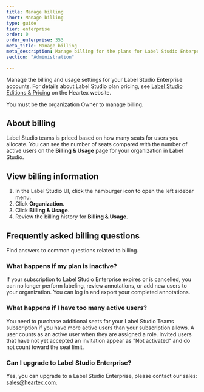 ```yaml
---
title: Manage billing 
short: Manage billing
type: guide
tier: enterprise
order: 0
order_enterprise: 353
meta_title: Manage billing
meta_description: Manage billing for the plans for Label Studio Enterprise and Teams, monitor your license usage, and explore the small business options with Label Studio Teams and the larger organization options with Label Studio Enterprise.  
section: "Administration"

---
```


Manage the billing and usage settings for your Label Studio Enterprise accounts. For details about Label Studio plan pricing, see [Label Studio Editions & Pricing](https://heartex.com/pricing) on the Heartex website. 

You must be the organization Owner to manage billing.


## About billing 

Label Studio teams is priced based on how many seats for users you allocate. You can see the number of seats compared with the number of active users on the **Billing & Usage** page for your organization in Label Studio. 


## View billing information 

1. In the Label Studio UI, click the hamburger icon to open the left sidebar menu.
2. Click **Organization**.
3. Click **Billing & Usage**.
4. Review the billing history for **Billing & Usage**. 


## Frequently asked billing questions

Find answers to common questions related to billing. 

### What happens if my plan is inactive?

If your subscription to Label Studio Enterprise expires or is cancelled, you can no longer perform labeling, review annotations, or add new users to your organization. You can log in and export your completed annotations. 

### What happens if I have too many active users?

You need to purchase additional seats for your Label Studio Teams subscription if you have more active users than your subscription allows. A user counts as an active user when they are assigned a role. Invited users that have not yet accepted an invitation appear as "Not activated" and do not count toward the seat limit.

### Can I upgrade to Label Studio Enterprise?

Yes, you can upgrade to a Label Studio Enterprise, please contact our sales: sales@heartex.com.
